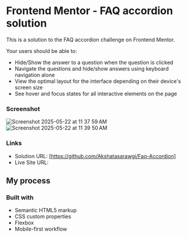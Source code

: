 # Frontend Mentor - FAQ accordion solution
This is a solution to the FAQ accordion challenge on Frontend Mentor.

Your users should be able to:
- Hide/Show the answer to a question when the question is clicked
- Navigate the questions and hide/show answers using keyboard navigation alone
- View the optimal layout for the interface depending on their device's screen size
- See hover and focus states for all interactive elements on the page

### Screenshot
![Screenshot 2025-05-22 at 11 37 59 AM](https://github.com/user-attachments/assets/7ac5c599-0b49-4bcc-9c83-3ded913f1942)
![Screenshot 2025-05-22 at 11 39 50 AM](https://github.com/user-attachments/assets/def7d833-be3c-4a6d-ba14-70b5632a8758)

### Links
- Solution URL: [https://github.com/Akshatasarawgi/Faq-Accordion]
- Live Site URL: 

## My process

### Built with

- Semantic HTML5 markup
- CSS custom properties
- Flexbox
- Mobile-first workflow
